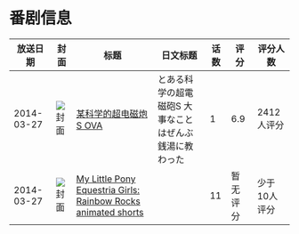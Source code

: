 # 番剧信息

|放送日期|封面|标题|日文标题|话数|评分|评分人数|
|---|---|---|---|---|---|---|
|2014-03-27|![封面](https://lain.bgm.tv/pic/cover/c/de/4b/97197_brFeR.jpg)|[某科学的超电磁炮S OVA](https://bangumi.tv/subject/97197)|とある科学の超電磁砲S 大事なことはぜんぶ銭湯に教わった|1|6.9|2412人评分|
|2014-03-27|![封面](https://lain.bgm.tv/pic/cover/c/a9/89/421168_8uNhh.jpg)|[My Little Pony Equestria Girls: Rainbow Rocks animated shorts](https://bangumi.tv/subject/421168)||11|暂无评分|少于10人评分|
